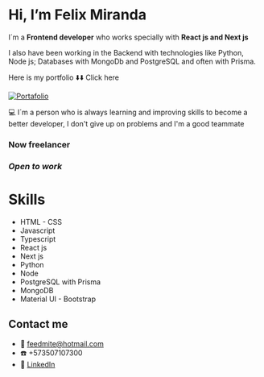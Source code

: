 # Hi, I’m Felix Miranda

I´m a **Frontend developer** who works specially with **React js and Next js**

I also have been working in the Backend with technologies like Python, Node js; Databases with MongoDb and PostgreSQL and often with Prisma.

Here is my portfolio  :arrow_down::arrow_down: Click here

[![Portafolio](https://firebasestorage.googleapis.com/v0/b/my-images-ed5a3.appspot.com/o/images%2Ffront.jpeg?alt=media&token=57d23d86-9555-4b13-9ef6-0984d2e320bb)](https://www.mirandadeveloper.com/)


:computer: I´m a person who is always learning and improving skills to become a better developer, I don't give up on problems and I'm a good teammate

### **Now freelancer**

### _Open to work_

# Skills
- HTML - CSS
- Javascript
- Typescript
- React js
- Next js
- Python
- Node
- PostgreSQL with Prisma
- MongoDB
- Material UI - Bootstrap



## Contact me

- :email: feedmite@hotmail.com
- :telephone: +573507107300
- :large_blue_diamond: [LinkedIn](https://www.linkedin.com/in/fmirandat/)

<!---
FemtDeveloper/FemtDeveloper is a ✨ special ✨ repository because its `README.md` (this file) appears on your GitHub profile.
You can click the Preview link to take a look at your changes.
--->
